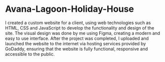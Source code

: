 # Avana-Lagoon-Holiday-House
  I created a custom website for a client, using web technologies such as HTML, CSS and JavaScript to develop the functionality and design of the site. The visual design was done by me using Figma, creating a modern and easy to use interface. After the project was completed, I uploaded and launched the website to the internet via hosting services provided by GoDaddy, ensuring that the website is fully functional, responsive and accessible to the public.
